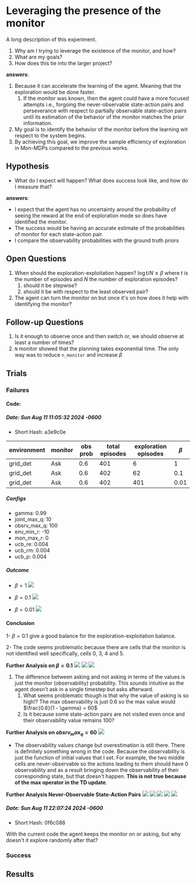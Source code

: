 # Leveraging the presence of the monitor

A long description of this experiment.

1. Why am I trying to leverage the existence of the monitor, and how?
2. What are my goals?
3. How does this tie into the larger project?

**answers**:

1. Because it can accelerate the learning of the agent. Meaning that the exploration would be done faster.
    1. If the monitor was known, then the agent could have a more focused attempts i.e., forgoing the never-observable
       state-action pairs and perseverance with respect to partially observable state-action pairs until its estimation
       of the behavior of the monitor matches the prior information.
2. My goal is to identify the behavior of the monitor before the learning wit respect to the system begins.
3. By achieving this goal, we improve the sample efficiency of exploration in Mon-MDPs compared to the previous works.

## Hypothesis

- What do I expect will happen?
  What does success look like, and how do I measure that?

**answers**:

- I expect that the agent has no uncertainty around the probability of seeing the reward at the end of exploration mode
  so does have identified the monitor.
- The success would be having an accurate estimate of the probabilities of monitor for each state-action pair.
- I compare the observability probabilities with the ground truth priors

## Open Questions

1) When should the exploration-exploitation happen? $\log{t} / N \geq \beta$ where $t$ is the number of episodes and $N$
   the number of exploration episodes?
    1. should it be stepwise?
    2. should it be with respect to the least observed pair?
2) The agent can turn the monitor on but once it's on how does it help with identifying the monitor?

## Follow-up Questions

1) Is it enough to observe once and then switch or, we should observe at least a number of times?
2) `N` monitor showed that the planning takes exponential time. The only way was to reduce `n_monitor` and increase $\beta$

## Trials

### Failures

#### Code:

##### Date:   Sun Aug 11 11:05:32 2024 -0600

- Short Hash: a3e9c0e

| environment | monitor | obs prob | total episodes | exploration episodes | $\beta$ |
|-------------|---------|----------|----------------|----------------------|---------|
| grid_det    | Ask     | 0.6      | 401            | 6                    | 1       |
| grid_det    | Ask     | 0.6      | 402            | 62                   | 0.1     |
| grid_det    | Ask     | 0.6      | 402            | 401                  | 0.01    |

##### Configs

- gamma: 0.99
- joint_max_q: 10
- obsrv_max_q: 100
- env_min_r: -10
- mon_max_r: 0
- ucb_re: 0.004
- ucb_rm: 0.004
- ucb_p: 0.004

##### Outcome

- $\beta = 1$
  ![](trials/penalty_ask_0.6_beta_1.jpg)
- $\beta = 0.1$
  ![](trials/penalty_ask_0.6_beta_0.1.jpg)

- $\beta = 0.01$
  ![](trials/penalty_ask_0.6_beta_0.01.jpg)

#### Conclusion

1- $\beta = 0.1$ give a good balance for the exploration-exploitation balance.

2- The code seems problematic because there are cells that the monitor is not identified well specifically, cells 0, 3,
4 and 5.

**Further Analysis on $\beta = 0.1$**
![](trials/penalty_ask_0.6_beta_0.1_rwd_model.jpg)
![](trials/penalty_ask_0.6_beta_0.1_ask_obsrv_value.jpg)
![](trials/penalty_ask_0.6_beta_0.1_notask_obsrv_value.jpg)

1. The difference between asking and not asking in terms of the values is just the monitor (observability) probability.
   This sounds intuitive as the agent doesn't ask in a single timestep but asks afterward.
    1. What seems problematic though is that why the value of asking is so high!? The max observability is just 0.6 so
       the max value would $\frac{0.6}{1 - \gamma} = 60$
    2. Is it because some state-action pairs are not visited even once and their observability value remains 100?

**Further Analysis on $obsrv_max_q = 60$**
![](trials/penalty_ask_0.6_beta_0.1_q_obsrv_max_60_ask_obsrv_value.jpg)

- The observability values change but overestimation is still there. There is definitely something wrong in the code.
  Because the observability is just the function of initial values that I set. For example, the two middle cells are
  never-observable so the actions leading to them should have 0 observability and as a result bringing down the
  observability of their corresponding state, but that doesn't happen. **This is not true because of the max operator in
  the TD update**.

**Further Analysis Never-Observable State-Action Pairs**
![](trials/penalty_ask_0.6_beta_0.1_q_obsrv_max_60_monitor_right_action.jpg)
![](trials/penalty_ask_0.6_beta_0.1_q_obsrv_max_60_monitor_left_action.jpg)
![](trials/penalty_ask_0.6_beta_0.1_q_obsrv_max_60_monitor_down_action.jpg)
![](trials/penalty_ask_0.6_beta_0.1_q_obsrv_max_60_monitor_up_action.jpg)
![](trials/penalty_ask_0.6_beta_0.1_q_obsrv_max_60_monitor_stay_action.jpg)

##### Date:   Sun Aug 11 22:07:24 2024 -0600

- Short Hash: 0f6c088

With the current code the agent keeps the monitor on or asking, but why doesn't it explore randomly after that?


### Success

## Results